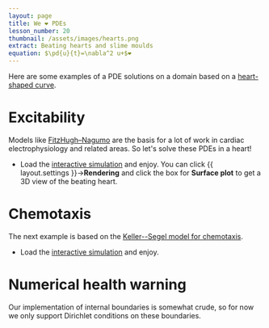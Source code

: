```yaml
---
layout: page
title: We ❤️ PDEs
lesson_number: 20
thumbnail: /assets/images/hearts.png
extract: Beating hearts and slime moulds
equation: $\pd{u}{t}=\nabla^2 u+$❤️
---
```

Here are some examples of a PDE solutions on a domain based on a [heart-shaped curve](https://mathworld.wolfram.com/HeartCurve.html). 

# Excitability

Models like [FitzHugh–Nagumo](/mathematical-biology/fitzhugh-nagumo) are the basis for a lot of work in cardiac electrophysiology and related areas. So let's solve these PDEs in a heart!

* Load the [interactive simulation](/sim/?preset=FHNBeatingHeart) and enjoy. You can click {{ layout.settings }}→**Rendering** and click the box for **Surface plot** to get a 3D view of the beating heart. 

# Chemotaxis

The next example is based on the [Keller--Segel model for chemotaxis](/mathematical-biology/keller-segel).

* Load the [interactive simulation](/sim/?preset=KellerSegelHeart) and enjoy. 

# Numerical health warning

Our implementation of internal boundaries is somewhat crude, so for now we only support Dirichlet conditions on these boundaries.
